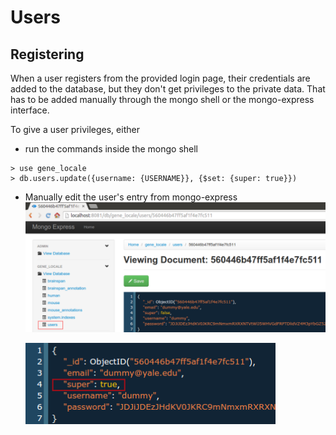 Users
=====

Registering
-----------

When a user registers from the provided login page, their credentials
are added to the database, but they don't get privileges to the private data.
That has to be added manually through the mongo shell or
the mongo-express interface.

To give a user privileges, either

* run the commands inside the mongo shell  
```
> use gene_locale  
> db.users.update({username: {USERNAME}}, {$set: {super: true}})
```
* Manually edit the user's entry from mongo-express
    ![Screenshot](img/user-1-1.png)    

    ![Screenshot](img/user-2-2.png)
